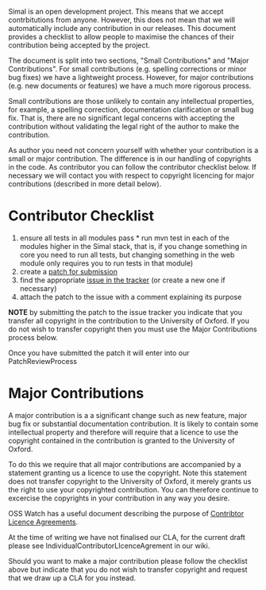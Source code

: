 Simal is an open development project. This means that we accept contrbitutions from anyone. However, this does not mean that we will automatically include any contribution in our releases. This document provides a checklist to allow people to maximise the chances of their contribution being accepted by the project.

The document is split into two sections, "Small Contributions" and "Major Contributions". For small contributions (e.g. spelling corrections or minor bug fixes) we have a lightweight process. However, for major contributions (e.g. new documents or features) we have a much more rigorous process.

Small contributions are those unlikely to contain any intellectual properties, for example, a spelling correction, documentation clarification or small bug fix. That is, there are no significant legal concerns with accepting the contribution without validating the legal right of the author to make the contribution.

As author you need not concern yourself with whether your contribution is a small or major contribution. The difference is in our handling of copyrights in the code. As contributor you can follow the contributor checklist below. If necessary we will contact you with respect to copyright licencing for major contributions (described in more detail below).

# Contributor Checklist #

  1. ensure all tests in all modules pass
    * run mvn test in each of the modules higher in the Simal stack, that is, if you change something in core you need to run all tests, but changing something in  the web module only requires you to run tests in that module)
  1. create a [patch for submission](CreatePatch.md)
  1. find the appropriate [issue in the tracker](http://code.google.com/p/simal/issues/list) (or create a new one if necessary)
  1. attach the patch to the issue with a comment explaining its purpose

**NOTE** by submitting the patch to the issue tracker you indicate that you transfer all copyright in the contribution to the University of Oxford. If you do not wish to transfer copyright then you must use the Major Contributions process below.

Once you have submitted the patch it will enter into our PatchReviewProcess

# Major Contributions #

A major contribution is a a significant change such as new feature, major bug fix or substantial documentation contribution. It is likely to contain some intellectual property and therefore will require that a licence to use the copyright contained in the contribution is granted to the University of Oxford.

To do this we require that all major contributions are accompanied by a statement granting us a licence to use the copyright. Note this statement does not transfer copyright to the University of Oxford, it merely grants us the right to use your copyrighted contribution. You can therefore continue to excercise the copyrights in your contribution in any way you desire.

OSS Watch has a useful document describing the purpose of [Contribtor Licence Agreements](http://www.oss-watch.ac.uk/resources/cla.xml).

At the time of writing we have not finalised our CLA, for the current draft please see IndividualContributorLIcenceAgrement in our wiki.

Should you want to make a major contribution please follow the checklist above but indicate that you do not wish to transfer copyright and request that we draw up a CLA for you instead.